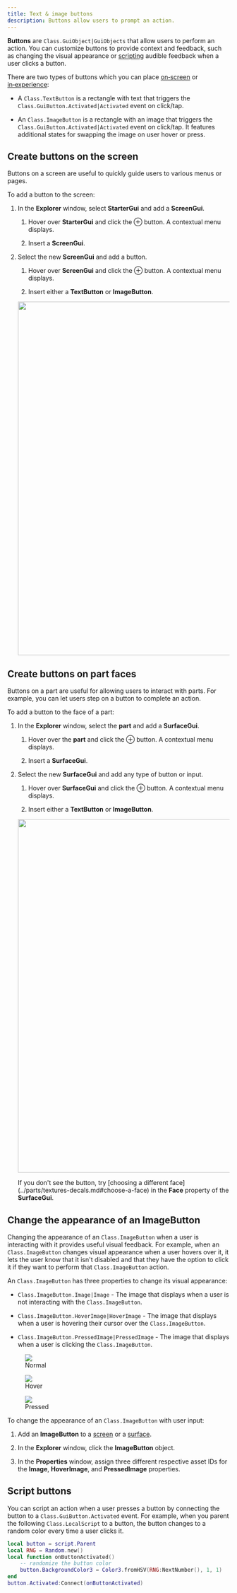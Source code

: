 ```yaml
---
title: Text & image buttons
description: Buttons allow users to prompt an action.
---
```


**Buttons** are `Class.GuiObject|GuiObjects` that allow users to perform an action. You can customize buttons to provide context and feedback, such as changing the visual appearance or [scripting](#script-buttons) audible feedback when a user clicks a button.

There are two types of buttons which you can place [on‑screen](../ui/on-screen-containers.md) or [in‑experience](../ui/in-experience-containers.md):

- A `Class.TextButton` is a rectangle with text that triggers the `Class.GuiButton.Activated|Activated` event on click/tap.

- An `Class.ImageButton` is a rectangle with an image that triggers the `Class.GuiButton.Activated|Activated` event on click/tap. It features additional states for swapping the image on user hover or press.

## Create buttons on the screen

Buttons on a screen are useful to quickly guide users to various menus or pages.

To add a button to the screen:

1. In the **Explorer** window, select **StarterGui** and add a **ScreenGui**.

   1. Hover over **StarterGui** and click the &CirclePlus; button. A contextual menu displays.

   1. Insert a **ScreenGui**.

2. Select the new **ScreenGui** and add a button.

   1. Hover over **ScreenGui** and click the &CirclePlus; button. A contextual menu displays.

   1. Insert either a **TextButton** or **ImageButton**.

   <img src="../assets/ui/button-text-input/ImageButton-Screen-New.jpg" width="800" />

## Create buttons on part faces

Buttons on a part are useful for allowing users to interact with parts. For
example, you can let users step on a button to complete an action.

To add a button to the face of a part:

1. In the **Explorer** window, select the **part** and add a **SurfaceGui**.

   1. Hover over the **part** and click the &CirclePlus; button. A contextual menu displays.

   1. Insert a **SurfaceGui**.

2. Select the new **SurfaceGui** and add any type of button or input.

   1. Hover over **SurfaceGui** and click the &CirclePlus; button. A contextual menu displays.

   1. Insert either a **TextButton** or
      **ImageButton**.

   <img src="../assets/ui/button-text-input/ImageButton-SurfaceGui-New.jpg"
   width="800" />

   <Alert severity="warning">
   If you don't see the button, try [choosing a different face](../parts/textures-decals.md#choose-a-face) in the <b>Face</b> property of the <b>SurfaceGui</b>.
   </Alert>

## Change the appearance of an ImageButton

Changing the appearance of an `Class.ImageButton` when a user is interacting with it provides useful visual feedback. For example, when an `Class.ImageButton` changes visual appearance when a user hovers over it, it lets the user know that it isn't disabled and that they have the option to click it if they want to perform that `Class.ImageButton` action.

An `Class.ImageButton` has three properties to change its visual appearance:

- `Class.ImageButton.Image|Image` - The image that displays when a user is not interacting with the `Class.ImageButton`.

- `Class.ImageButton.HoverImage|HoverImage` - The image that displays when a user is hovering their cursor over the `Class.ImageButton`.

- `Class.ImageButton.PressedImage|PressedImage` - The image that displays when a user is clicking the `Class.ImageButton`.

<GridContainer numColumns="3">
  <figure>
    <img src="../assets/ui/button-text-input/ImageButton-State-Normal.png" />
    <figcaption>Normal</figcaption>
  </figure>
  <figure>
    <img src="../assets/ui/button-text-input/ImageButton-State-Hover.png" />
    <figcaption>Hover</figcaption>
  </figure>
  <figure>
    <img src="../assets/ui/button-text-input/ImageButton-State-Pressed.png" />
    <figcaption>Pressed</figcaption>
  </figure>
</GridContainer>

To change the appearance of an `Class.ImageButton` with user input:

1. Add an **ImageButton** to a [screen](#create-buttons-on-the-screen) or a [surface](#create-buttons-on-the-screen).

2. In the **Explorer** window, click the **ImageButton** object.

3. In the **Properties** window, assign three different respective asset IDs for the **Image**, **HoverImage**, and **PressedImage** properties.

## Script buttons

You can script an action when a user presses a button by connecting the button to a `Class.GuiButton.Activated` event. For example, when you parent the following `Class.LocalScript` to a button, the button changes to a random color every time a user clicks it.

```lua
local button = script.Parent
local RNG = Random.new()
local function onButtonActivated()
	-- randomize the button color
	button.BackgroundColor3 = Color3.fromHSV(RNG:NextNumber(), 1, 1)
end
button.Activated:Connect(onButtonActivated)
```
